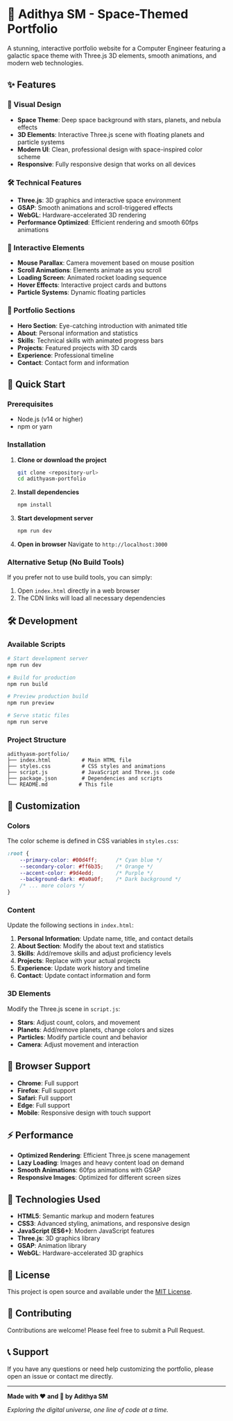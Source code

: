 # 🚀 Adithya SM - Space-Themed Portfolio

A stunning, interactive portfolio website for a Computer Engineer featuring a galactic space theme with Three.js 3D elements, smooth animations, and modern web technologies.

## ✨ Features

### 🎨 Visual Design
- **Space Theme**: Deep space background with stars, planets, and nebula effects
- **3D Elements**: Interactive Three.js scene with floating planets and particle systems
- **Modern UI**: Clean, professional design with space-inspired color scheme
- **Responsive**: Fully responsive design that works on all devices

### 🛠️ Technical Features
- **Three.js**: 3D graphics and interactive space environment
- **GSAP**: Smooth animations and scroll-triggered effects
- **WebGL**: Hardware-accelerated 3D rendering
- **Performance Optimized**: Efficient rendering and smooth 60fps animations

### 📱 Interactive Elements
- **Mouse Parallax**: Camera movement based on mouse position
- **Scroll Animations**: Elements animate as you scroll
- **Loading Screen**: Animated rocket loading sequence
- **Hover Effects**: Interactive project cards and buttons
- **Particle Systems**: Dynamic floating particles

### 📄 Portfolio Sections
- **Hero Section**: Eye-catching introduction with animated title
- **About**: Personal information and statistics
- **Skills**: Technical skills with animated progress bars
- **Projects**: Featured projects with 3D cards
- **Experience**: Professional timeline
- **Contact**: Contact form and information

## 🚀 Quick Start

### Prerequisites
- Node.js (v14 or higher)
- npm or yarn

### Installation

1. **Clone or download the project**
   ```bash
   git clone <repository-url>
   cd adithyasm-portfolio
   ```

2. **Install dependencies**
   ```bash
   npm install
   ```

3. **Start development server**
   ```bash
   npm run dev
   ```

4. **Open in browser**
   Navigate to `http://localhost:3000`

### Alternative Setup (No Build Tools)

If you prefer not to use build tools, you can simply:

1. Open `index.html` directly in a web browser
2. The CDN links will load all necessary dependencies

## 🛠️ Development

### Available Scripts

```bash
# Start development server
npm run dev

# Build for production
npm run build

# Preview production build
npm run preview

# Serve static files
npm run serve
```

### Project Structure

```
adithyasm-portfolio/
├── index.html          # Main HTML file
├── styles.css          # CSS styles and animations
├── script.js           # JavaScript and Three.js code
├── package.json        # Dependencies and scripts
└── README.md          # This file
```

## 🎨 Customization

### Colors
The color scheme is defined in CSS variables in `styles.css`:

```css
:root {
    --primary-color: #00d4ff;      /* Cyan blue */
    --secondary-color: #ff6b35;    /* Orange */
    --accent-color: #9d4edd;       /* Purple */
    --background-dark: #0a0a0f;    /* Dark background */
    /* ... more colors */
}
```

### Content
Update the following sections in `index.html`:

1. **Personal Information**: Update name, title, and contact details
2. **About Section**: Modify the about text and statistics
3. **Skills**: Add/remove skills and adjust proficiency levels
4. **Projects**: Replace with your actual projects
5. **Experience**: Update work history and timeline
6. **Contact**: Update contact information and form

### 3D Elements
Modify the Three.js scene in `script.js`:

- **Stars**: Adjust count, colors, and movement
- **Planets**: Add/remove planets, change colors and sizes
- **Particles**: Modify particle count and behavior
- **Camera**: Adjust movement and interaction

## 📱 Browser Support

- **Chrome**: Full support
- **Firefox**: Full support
- **Safari**: Full support
- **Edge**: Full support
- **Mobile**: Responsive design with touch support

## ⚡ Performance

- **Optimized Rendering**: Efficient Three.js scene management
- **Lazy Loading**: Images and heavy content load on demand
- **Smooth Animations**: 60fps animations with GSAP
- **Responsive Images**: Optimized for different screen sizes

## 🔧 Technologies Used

- **HTML5**: Semantic markup and modern features
- **CSS3**: Advanced styling, animations, and responsive design
- **JavaScript (ES6+)**: Modern JavaScript features
- **Three.js**: 3D graphics library
- **GSAP**: Animation library
- **WebGL**: Hardware-accelerated 3D graphics

## 📄 License

This project is open source and available under the [MIT License](LICENSE).

## 🤝 Contributing

Contributions are welcome! Please feel free to submit a Pull Request.

## 📞 Support

If you have any questions or need help customizing the portfolio, please open an issue or contact me directly.

---

**Made with ❤️ and 🚀 by Adithya SM**

*Exploring the digital universe, one line of code at a time.*
